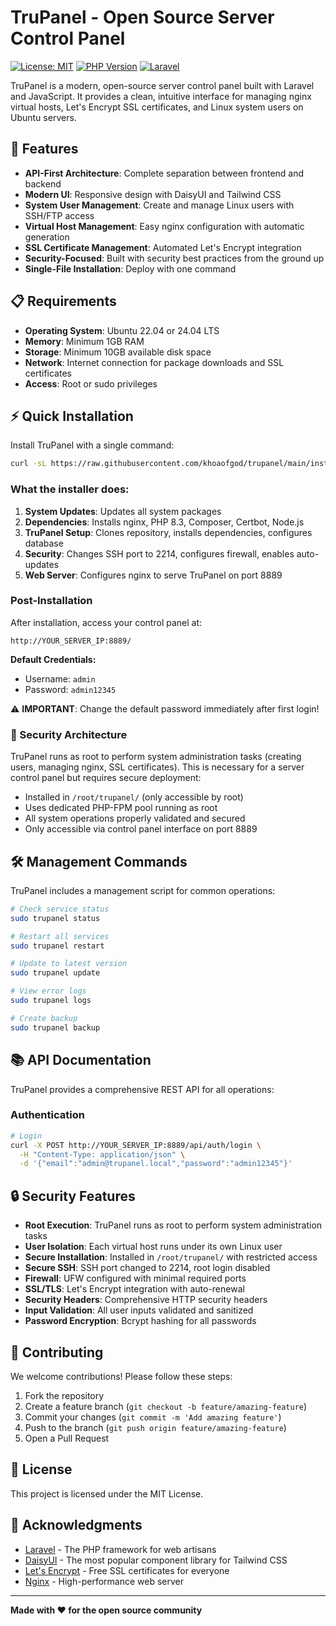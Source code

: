 # TruPanel - Open Source Server Control Panel

[![License: MIT](https://img.shields.io/badge/License-MIT-yellow.svg)](https://opensource.org/licenses/MIT)
[![PHP Version](https://img.shields.io/badge/PHP-8.3-blue.svg)](https://php.net)
[![Laravel](https://img.shields.io/badge/Laravel-12-red.svg)](https://laravel.com)

TruPanel is a modern, open-source server control panel built with Laravel and JavaScript. It provides a clean, intuitive interface for managing nginx virtual hosts, Let's Encrypt SSL certificates, and Linux system users on Ubuntu servers.

## 🚀 Features

- **API-First Architecture**: Complete separation between frontend and backend
- **Modern UI**: Responsive design with DaisyUI and Tailwind CSS
- **System User Management**: Create and manage Linux users with SSH/FTP access
- **Virtual Host Management**: Easy nginx configuration with automatic generation
- **SSL Certificate Management**: Automated Let's Encrypt integration
- **Security-Focused**: Built with security best practices from the ground up
- **Single-File Installation**: Deploy with one command

## 📋 Requirements

- **Operating System**: Ubuntu 22.04 or 24.04 LTS
- **Memory**: Minimum 1GB RAM
- **Storage**: Minimum 10GB available disk space
- **Network**: Internet connection for package downloads and SSL certificates
- **Access**: Root or sudo privileges

## ⚡ Quick Installation

Install TruPanel with a single command:

```bash
curl -sL https://raw.githubusercontent.com/khoaofgod/trupanel/main/install.sh | sudo bash
```

### What the installer does:

1. **System Updates**: Updates all system packages
2. **Dependencies**: Installs nginx, PHP 8.3, Composer, Certbot, Node.js
3. **TruPanel Setup**: Clones repository, installs dependencies, configures database
4. **Security**: Changes SSH port to 2214, configures firewall, enables auto-updates
5. **Web Server**: Configures nginx to serve TruPanel on port 8889

### Post-Installation

After installation, access your control panel at:
```
http://YOUR_SERVER_IP:8889/
```

**Default Credentials:**
- Username: `admin`
- Password: `admin12345`

⚠️ **IMPORTANT**: Change the default password immediately after first login!

### 🔐 Security Architecture

TruPanel runs as root to perform system administration tasks (creating users, managing nginx, SSL certificates). This is necessary for a server control panel but requires secure deployment:

- Installed in `/root/trupanel/` (only accessible by root)
- Uses dedicated PHP-FPM pool running as root
- All system operations properly validated and secured
- Only accessible via control panel interface on port 8889

## 🛠️ Management Commands

TruPanel includes a management script for common operations:

```bash
# Check service status
sudo trupanel status

# Restart all services
sudo trupanel restart

# Update to latest version
sudo trupanel update

# View error logs
sudo trupanel logs

# Create backup
sudo trupanel backup
```

## 📚 API Documentation

TruPanel provides a comprehensive REST API for all operations:

### Authentication
```bash
# Login
curl -X POST http://YOUR_SERVER_IP:8889/api/auth/login \
  -H "Content-Type: application/json" \
  -d '{"email":"admin@trupanel.local","password":"admin12345"}'
```

## 🔒 Security Features

- **Root Execution**: TruPanel runs as root to perform system administration tasks
- **User Isolation**: Each virtual host runs under its own Linux user
- **Secure Installation**: Installed in `/root/trupanel/` with restricted access
- **Secure SSH**: SSH port changed to 2214, root login disabled
- **Firewall**: UFW configured with minimal required ports
- **SSL/TLS**: Let's Encrypt integration with auto-renewal
- **Security Headers**: Comprehensive HTTP security headers
- **Input Validation**: All user inputs validated and sanitized
- **Password Encryption**: Bcrypt hashing for all passwords

## 🤝 Contributing

We welcome contributions! Please follow these steps:

1. Fork the repository
2. Create a feature branch (`git checkout -b feature/amazing-feature`)
3. Commit your changes (`git commit -m 'Add amazing feature'`)
4. Push to the branch (`git push origin feature/amazing-feature`)
5. Open a Pull Request

## 📄 License

This project is licensed under the MIT License.

## 🙏 Acknowledgments

- [Laravel](https://laravel.com) - The PHP framework for web artisans
- [DaisyUI](https://daisyui.com) - The most popular component library for Tailwind CSS
- [Let's Encrypt](https://letsencrypt.org) - Free SSL certificates for everyone
- [Nginx](https://nginx.org) - High-performance web server

---

**Made with ❤️ for the open source community**
